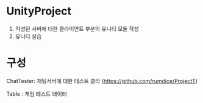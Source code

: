 # UnityProject
1. 작성된 서버에 대한 클라이언트 부분의 유니티 모듈 작성
2. 유니티 실습

# 구성
ChatTester: 채팅서버에 대한 테스트 클라 (https://github.com/rumdice/ProjectT)

Table : 게임 테스트 데이터
